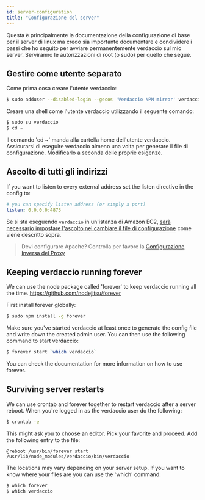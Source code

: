 ```yaml
---
id: server-configuration
title: "Configurazione del server"
---
```

Questa è principalmente la documentazione della configurazione di base per il server di linux ma credo sia importante documentare e condividere i passi che ho seguito per avviare permanentemente verdaccio sul mio server. Serviranno le autorizzazioni di root (o sudo) per quello che segue.

## Gestire come utente separato

Come prima cosa creare l'utente verdaccio:

```bash
$ sudo adduser --disabled-login --gecos 'Verdaccio NPM mirror' verdaccio
```

Creare una shell come l'utente verdaccio utilizzando il seguente comando:

```bash
$ sudo su verdaccio
$ cd ~
```

Il comando 'cd ~' manda alla cartella home dell'utente verdaccio. Assicurarsi di eseguire verdaccio almeno una volta per generare il file di configurazione. Modificarlo a seconda delle proprie esigenze.

## Ascolto di tutti gli indirizzi

If you want to listen to every external address set the listen directive in the config to:

```yaml
# you can specify listen address (or simply a port)
listen: 0.0.0.0:4873
```

Se si sta eseguendo `verdaccio` in un'istanza di Amazon EC2, [ sarà necessario impostare l'ascolto nel cambiare il file di configurazione](https://github.com/verdaccio/verdaccio/issues/314#issuecomment-327852203) come viene descritto sopra.

> Devi configurare Apache? Controlla per favore la [Configurazione Inversa del Proxy](reverse-proxy.md)

## Keeping verdaccio running forever

We can use the node package called 'forever' to keep verdaccio running all the time. https://github.com/nodejitsu/forever

First install forever globally:

```bash
$ sudo npm install -g forever
```

Make sure you've started verdaccio at least once to generate the config file and write down the created admin user. You can then use the following command to start verdaccio:

```bash
$ forever start `which verdaccio`
```

You can check the documentation for more information on how to use forever.

## Surviving server restarts

We can use crontab and forever together to restart verdaccio after a server reboot. When you're logged in as the verdaccio user do the following:

```bash
$ crontab -e
```

This might ask you to choose an editor. Pick your favorite and proceed. Add the following entry to the file:

    @reboot /usr/bin/forever start /usr/lib/node_modules/verdaccio/bin/verdaccio
    

The locations may vary depending on your server setup. If you want to know where your files are you can use the 'which' command:

```bash
$ which forever
$ which verdaccio
```